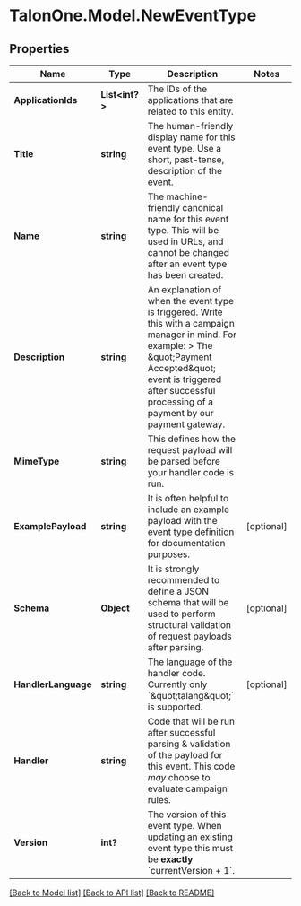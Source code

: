 # TalonOne.Model.NewEventType
## Properties

Name | Type | Description | Notes
------------ | ------------- | ------------- | -------------
**ApplicationIds** | **List&lt;int?&gt;** | The IDs of the applications that are related to this entity. | 
**Title** | **string** | The human-friendly display name for this event type. Use a short, past-tense, description of the event. | 
**Name** | **string** | The machine-friendly canonical name for this event type. This will be used in URLs, and cannot be changed after an event type has been created. | 
**Description** | **string** | An explanation of when the event type is triggered. Write this with a campaign manager in mind. For example:  &gt; The \&quot;Payment Accepted\&quot; event is triggered after successful processing of a payment by our payment gateway.  | 
**MimeType** | **string** | This defines how the request payload will be parsed before your handler code is run. | 
**ExamplePayload** | **string** | It is often helpful to include an example payload with the event type definition for documentation purposes. | [optional] 
**Schema** | **Object** | It is strongly recommended to define a JSON schema that will be used to perform structural validation of request payloads after parsing.  | [optional] 
**HandlerLanguage** | **string** | The language of the handler code. Currently only &#x60;\&quot;talang\&quot;&#x60; is supported. | [optional] 
**Handler** | **string** | Code that will be run after successful parsing &amp; validation of the payload for this event. This code _may_ choose to evaluate campaign rules.  | 
**Version** | **int?** | The version of this event type. When updating an existing event type this must be **exactly** &#x60;currentVersion + 1&#x60;.  | 

[[Back to Model list]](../README.md#documentation-for-models) [[Back to API list]](../README.md#documentation-for-api-endpoints) [[Back to README]](../README.md)

